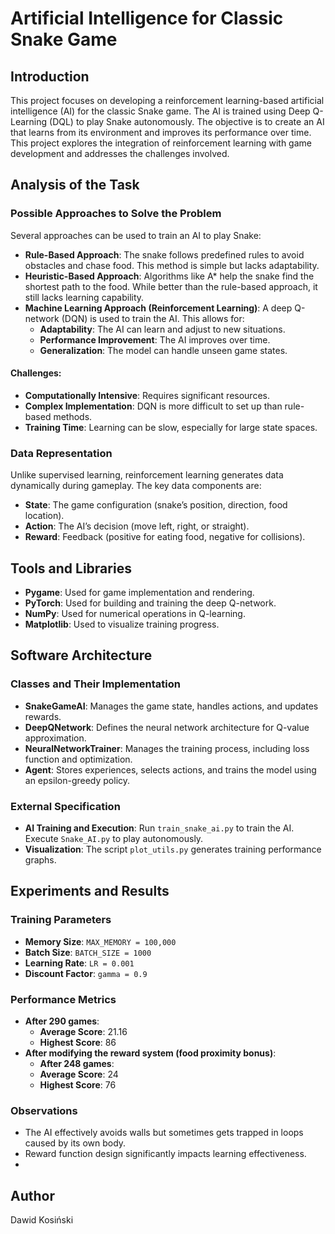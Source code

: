 # Artificial Intelligence for Classic Snake Game


## Introduction
This project focuses on developing a reinforcement learning-based artificial intelligence (AI) for the classic Snake game. The AI is trained using Deep Q-Learning (DQL) to play Snake autonomously. The objective is to create an AI that learns from its environment and improves its performance over time. This project explores the integration of reinforcement learning with game development and addresses the challenges involved.

## Analysis of the Task

### Possible Approaches to Solve the Problem
Several approaches can be used to train an AI to play Snake:

- **Rule-Based Approach**: The snake follows predefined rules to avoid obstacles and chase food. This method is simple but lacks adaptability.
- **Heuristic-Based Approach**: Algorithms like A* help the snake find the shortest path to the food. While better than the rule-based approach, it still lacks learning capability.
- **Machine Learning Approach (Reinforcement Learning)**: A deep Q-network (DQN) is used to train the AI. This allows for:
  - **Adaptability**: The AI can learn and adjust to new situations.
  - **Performance Improvement**: The AI improves over time.
  - **Generalization**: The model can handle unseen game states.

#### Challenges:
- **Computationally Intensive**: Requires significant resources.
- **Complex Implementation**: DQN is more difficult to set up than rule-based methods.
- **Training Time**: Learning can be slow, especially for large state spaces.

### Data Representation
Unlike supervised learning, reinforcement learning generates data dynamically during gameplay. The key data components are:

- **State**: The game configuration (snake’s position, direction, food location).
- **Action**: The AI’s decision (move left, right, or straight).
- **Reward**: Feedback (positive for eating food, negative for collisions).

## Tools and Libraries

- **Pygame**: Used for game implementation and rendering.
- **PyTorch**: Used for building and training the deep Q-network.
- **NumPy**: Used for numerical operations in Q-learning.
- **Matplotlib**: Used to visualize training progress.

## Software Architecture

### Classes and Their Implementation

- **SnakeGameAI**: Manages the game state, handles actions, and updates rewards.
- **DeepQNetwork**: Defines the neural network architecture for Q-value approximation.
- **NeuralNetworkTrainer**: Manages the training process, including loss function and optimization.
- **Agent**: Stores experiences, selects actions, and trains the model using an epsilon-greedy policy.

### External Specification

- **AI Training and Execution**: Run `train_snake_ai.py` to train the AI. Execute `Snake_AI.py` to play autonomously.
- **Visualization**: The script `plot_utils.py` generates training performance graphs.

## Experiments and Results

### Training Parameters
- **Memory Size**: `MAX_MEMORY = 100,000`
- **Batch Size**: `BATCH_SIZE = 1000`
- **Learning Rate**: `LR = 0.001`
- **Discount Factor**: `gamma = 0.9`

### Performance Metrics
- **After 290 games**:
  - **Average Score**: 21.16
  - **Highest Score**: 86
- **After modifying the reward system (food proximity bonus)**:
  - **After 248 games**:
  - **Average Score**: 24
  - **Highest Score**: 76

### Observations
- The AI effectively avoids walls but sometimes gets trapped in loops caused by its own body.
- Reward function design significantly impacts learning effectiveness.
- 

## Author
Dawid Kosiński
